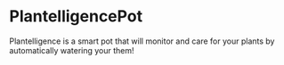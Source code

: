 # PlantelligencePot
Plantelligence is a smart pot that will monitor and care for your plants by automatically watering your them!
